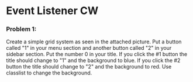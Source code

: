 # Event Listener CW

### Problem 1:
Create a simple grid system as seen in the attached picture. Put a button called "1" in your menu section and another button called "2" in your sidebar section. Put the number 0 in your title. If you click the #1 button the title should change to "1" and the background to blue. If you click the #2 button the title should change to "2" and the background to red. Use classlist to change the background.
